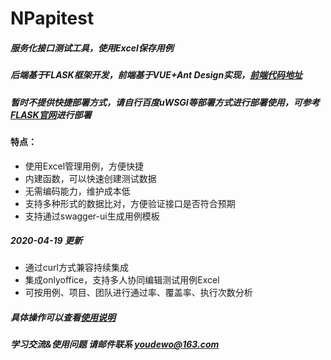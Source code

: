 # NPapitest
##### 服务化接口测试工具，使用Excel保存用例
##### 后端基于FLASK框架开发，前端基于VUE+Ant Design实现，[前端代码地址](https://github.com/Night-Parrot/NPapitest-ui "前端代码地址")
##### 暂时不提供快捷部署方式，请自行百度uWSGI等部署方式进行部署使用，可参考[FLASK官网](https://dormousehole.readthedocs.io/en/latest/deploying/index.html "FLASK官网")进行部署
#### 特点：
- 使用Excel管理用例，方便快捷
- 内建函数，可以快速创建测试数据
- 无需编码能力，维护成本低
- 支持多种形式的数据比对，方便验证接口是否符合预期
- 支持通过swagger-ui生成用例模板
##### 2020-04-19 更新
- 通过curl方式兼容持续集成
- 集成onlyoffice，支持多人协同编辑测试用例Excel
- 可按用例、项目、团队进行通过率、覆盖率、执行次数分析


##### 具体操作可以查看[使用说明](https://docs.qq.com/doc/DRWpQUHJBR0lncG1n "使用说明")


##### 学习交流&使用问题  请邮件联系  youdewo@163.com
